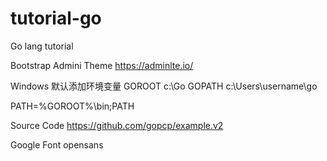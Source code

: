 # tutorial-go
Go lang tutorial

Bootstrap Admini Theme
https://adminlte.io/

Windows
默认添加环境变量
GOROOT  c:\Go
GOPATH c:\Users\username\go

PATH=%GOROOT%\bin;PATH

Source Code
https://github.com/gopcp/example.v2

Google Font opensans